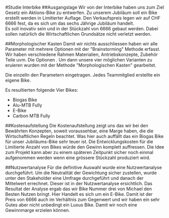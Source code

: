 #Studie Interbike
##Ausgangslage
Wir von der Interbike haben uns zum Ziel Gesetz ein Aktions-Bike zu entwerfen. Zu unserem Jubiläum soll ein Bike erstellt werden in Limitierter Auflage.
Den Verkaufspreis legen wir auf CHF 6666 fest, da es sich um das sechs Jährige Jubiläum handelt.  
Es soll inovativ sein und in der Stückzahl von 6666 gebaut werden. Dabei sollen natürlich die Wirtschaftlichen Grundsätze nicht verletzt werden.

##Morphologischer Kasten
Damit wir nichts ausschliessen haben wir alle Parameter mit mehrere Optionen mit der "Brainstorming" Methode erfasst. Wir haben verschiedene Rahmen Materialien, Antriebskonzepte, Zubehör Teile uvm. Die Optionen . Um dann unsere vier möglichen Varianten zu eruieren wurden mit der Methode "Morphologischen Kasten" gearbeitet.

Die einzelIn den Parametern eingetragen. Jedes Teammitglied erstellte ein eigene Bike.

Es resultierten folgende Vier Bikes:

* Biogas Bike
* Alu-MTB Fully
* E-Bike
* Carbon MTB Fully

##Kostenaufstellung
Die Kostenaufstellung zeigt uns das wir bei den Bewährten Konzepten, soweit voraussehbar, eine Marge haben, die die Wirtschaftlichen Regeln beachtet.
Was hier auch auffällt das ein Biogas Bike für unser Jubiläums-Bike sehr teuer ist. Die Entwicklungskosten für die Limitierte Anzahl von Bikes würde den Gewinn komplett auffressen. Die Idee zum Projekt kann aber zu einem späteren Zeitpunkt sicher noch einmal aufgenommen werden wenn eine grössere Stückzahl produziert wird.

##Nutzwertanalyse
Für die definitive Auswahl wurde eine Nutzwertanalyse durchgeführt. 
Um die Neutralität der Gewichtung sicher zustellen, wurde unter den Stakeholder eine  Umfrage durchgeführt und danach der Mittelwert errechnet. Dieser ist in der Nutzwertanalyse ersichtlich.
Das Resultat der Analyse ergab das wir Bike Nummer drei von Michael den Besten Nutzen bringt. Hier Handelt es sich um ein E-Bike. 
Damit ist der Preis von 6666 auch im Verhältnis zum Gegenwert und wir haben ein sehr Gutes aber nicht unbedingt ein Luxus Bike. Damit wir noch eine Gewinnmarge erzielen können.


